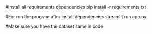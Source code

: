 #Install all requirements dependencies
pip install -r requirements.txt

#For run the program after install dependencies
streamlit run app.py

#Make sure you have the dataset same in code